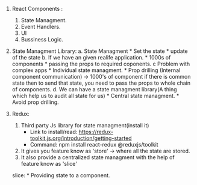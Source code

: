 1. React Components :
    1. State Managment.
    2. Event Handlers.
    3. UI
    4. Bussiness Logic.


2. State Managment Library:
    a. State Managment
        * Set the state
        * update of the state
    b. If we have an given realife application.
        * 1000s of components
        * passing the props to required coponents.
    c Problem with complex apps 
        * Individual state managment.
        * Prop drilling (Internal component communication) -> 1000's of component if there is common state then to send that state, you need to pass the props to whole chain of components.
    d. We can have a state managment library(A thing which help us to audit all state for us)
        * Central state managment.
        * Avoid prop drilling.


3. Redux:
   1. Third party Js library for state managment(install it)
        * Link to install/read: https://redux-toolkit.js.org/introduction/getting-started
        * Command: npm install react-redux @reduxjs/toolkit
    2. It gives you feature know as 'store' -> where all the state are stored.
    3. It also provide a centralized state managment with the help of feature know as 'slice'
   
   slice:
       * Providing state to a component.